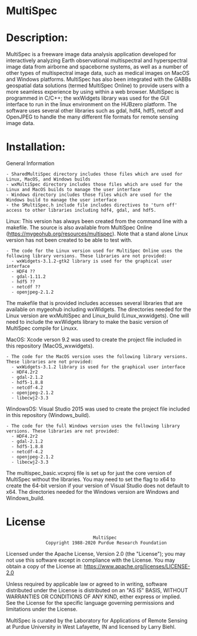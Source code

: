 # MultiSpec

# Description: 
MultiSpec is a freeware image data analysis application developed for interactively analyzing Earth observational multispectral and hyperspectral image data from airborne and spaceborne systems, as well as a number of other types of multispectral image data, such as medical images on MacOS and Windows platforms. MultiSpec has also been integrated with the GABBs geospatial data solutions (termed MultiSpec Online) to provide users with a more seamless experience by using within a web browser. MultiSpec is programmed in C/C++; the wxWidgets library was used for the GUI interface to run in the linux environment on the HUBzero platform. The software uses several other libraries such as gdal, hdf4, hdf5, netcdf and OpenJPEG to handle the many different file formats for remote sensing image data. 
# Installation:
  General Information
  
    - SharedMultiSpec directory includes those files which are used for Linux, MacOS, and Windows builds
    - wxMultiSpec directory includes those files which are used for the Linux and MacOS builds to manage the user interface
    - Windows directory includes those files which are used for the Windows build to manage the user interface
    - the SMultiSpec.h include file includes directives to 'turn off' access to other libraries including hdf4, gdal, and hdf5.
  
  Linux: This version has always been created from the command line with a makefile. The source is also available from MultiSpec Online (https://mygeohub.org/resources/multispec). Note that a stand alone Linux version has not been created to be able to test with.
  
    - The code for the Linux version used for MultiSpec Online uses the following library versions. These libraries are not provided:
      - wxWidgets-3.1.2-gtk2 library is used for the graphical user interface
      - HDF4 ??
      - gdal-1.11.2
      - hdf5 ??
      - netcdf ??
      - openjpeg-2.1.2
  
  The makefile that is provided includes accesses several libraries that are available on mygeohub including wxWidgets. The directories needed for the Linux version are wxMultiSpec and Linux_build (Linux_wxwidgets). One will need to include the wxWidgets library to make the basic version of MultiSpec compile for Linuxx.
  
  MacOS: Xcode verson 9.2 was used to create the project file included in this repository (MacOS_wxwidgets).
  
    - The code for the MacOS version uses the following library versions. These libraries are not provided:
      - wxWidgets-3.1.2 library is used for the graphical user interface
      - HDF4.2r2
      - gdal-2.1.2
      - hdf5-1.8.8
      - netcdf-4.2
      - openjpeg-2.1.2
      - libecwj2-3.3
  
  WindowsOS: Visual Studio 2015 was used to create the project file included in this repository (Windows_build).
  
    - The code for the full Windows version uses the following library versions. These libraries are not provided:
      - HDF4.2r2
      - gdal-2.1.2
      - hdf5-1.8.8
      - netcdf-4.2
      - openjpeg-2.1.2
      - libecwj2-3.3
       
  The multispec_basic.vcxproj file is set up for just the core version of MultiSpec without the libraries. You may need to set the flag to x64 to create the 64-bit version if your version of Visual Studio does not default to x64. The directories needed for the Windows version are Windows and Windows_build.
  
# License

                                     MultiSpec
                   Copyright 1988-2020 Purdue Research Foundation

 Licensed under the Apache License, Version 2.0 (the "License"); you may not use
 this software except in compliance with the License. You may obtain a copy of the
 License at:  https://www.apache.org/licenses/LICENSE-2.0

 Unless required by applicable law or agreed to in writing, software distributed
 under the License is distributed on an "AS IS" BASIS, WITHOUT WARRANTIES OR
 CONDITIONS OF ANY KIND, either express or implied. See the License for the specific
 language governing permissions and limitations under the License.

 MultiSpec is curated by the Laboratory for Applications of Remote Sensing at
 Purdue University in West Lafayette, IN and licensed by Larry Biehl.
